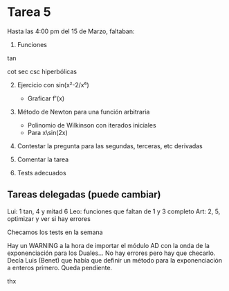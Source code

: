 # Tarea 5

Hasta las 4:00 pm del 15 de Marzo, faltaban:

1. Funciones

tan

cot
sec
csc
hiperbólicas

2. Ejercicio con sin(x²-2/x⁶)
	- Graficar f'(x)

3. Método de Newton para una función arbitraria
	- Polinomio de Wilkinson con iterados iniciales
	- Para x\sin(2x)

4. Contestar la pregunta para las segundas, terceras, etc derivadas

5. Comentar la tarea

6. Tests adecuados

## Tareas delegadas (puede cambiar)

Lui: 1 tan, 4 y mitad 6
Leo: funciones que faltan de 1 y 3 completo
Art: 2, 5, optimizar y ver si hay errores 

Checamos los tests en la semana

Hay un WARNING a la hora de importar el módulo AD con la onda de la exponenciación para los Duales... No hay errores pero hay que checarlo. Decía Luis (Benet) que había que definir un método para la exponenciación a enteros primero. Queda pendiente.

thx
